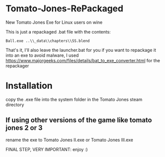 # Tomato-Jones-RePackaged
New Tomato Jones Exe for Linux users on wine

This is just a repackaged .bat file with the contents:

    Ball.exe ..\\_data\\chapters\\SS.blend

That's it, I'll also leave the launcher.bat for you if you want to repackage it into an exe to avoid malware, I used https://www.majorgeeks.com/files/details/bat_to_exe_converter.html for the repackager

# Installation
copy the .exe file into the system folder in the Tomato Jones steam directory

<h2>If using other versions of the game like tomato jones 2 or 3</h2>
rename the exe to Tomato Jones II.exe or Tomato Jones III.exe

FINAL STEP, VERY IMPORTANT: enjoy :)
